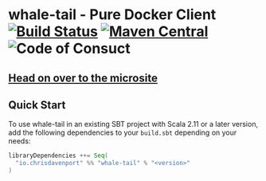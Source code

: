 # whale-tail - Pure Docker Client [![Build Status](https://travis-ci.com/ChristopherDavenport/whale-tail.svg?branch=master)](https://travis-ci.com/ChristopherDavenport/whale-tail) [![Maven Central](https://maven-badges.herokuapp.com/maven-central/io.chrisdavenport/whale-tail_2.12/badge.svg)](https://maven-badges.herokuapp.com/maven-central/io.chrisdavenport/whale-tail_2.12) ![Code of Consuct](https://img.shields.io/badge/Code%20of%20Conduct-Scala-blue.svg)

## [Head on over to the microsite](https://ChristopherDavenport.github.io/whale-tail)

## Quick Start

To use whale-tail in an existing SBT project with Scala 2.11 or a later version, add the following dependencies to your
`build.sbt` depending on your needs:

```scala
libraryDependencies ++= Seq(
  "io.chrisdavenport" %% "whale-tail" % "<version>"
)
```
